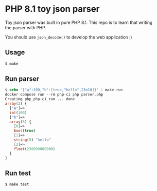 # PHP 8.1 toy json parser

Toy json parser was built in pure PHP 8.1. This repo is to learn that writing the parser with PHP.

You should use `json_decode()` to develop the web application :)

## Usage

```php
$ make
```

## Run parser

```php
$ echo '{"a":100,"b":[true,"hello",23e10]}' | make run
docker compose run --rm php-ci php parser.php
Creating php_php-ci_run ... done
array(2) {
  ["a"]=>
  int(100)
  ["b"]=>
  array(3) {
    [0]=>
    bool(true)
    [1]=>
    string(5) "hello"
    [2]=>
    float(230000000000)
  }
}
```

## Run test

```php
$ make test
```